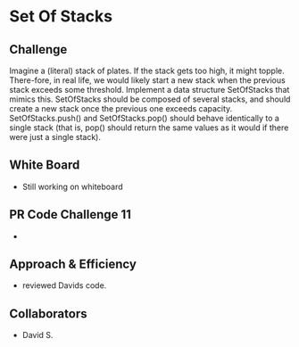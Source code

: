 # Set Of Stacks

## Challenge
Imagine a (literal) stack of plates. If the stack gets too high, it might topple. There-fore, in real life, we would likely start a new stack when the previous stack exceeds some threshold. Implement a data structure SetOfStacks that mimics this. SetOfStacks should be composed of several stacks, and should create a new stack once the previous one exceeds capacity. SetOfStacks.push() and SetOfStacks.pop() should behave identically to a single stack (that is, pop() should return the same values as it would if there were just a single stack).

## White Board

- Still working on whiteboard

## PR Code Challenge 11

- 

## Approach & Efficiency

- reviewed Davids code.

## Collaborators

- David S.
